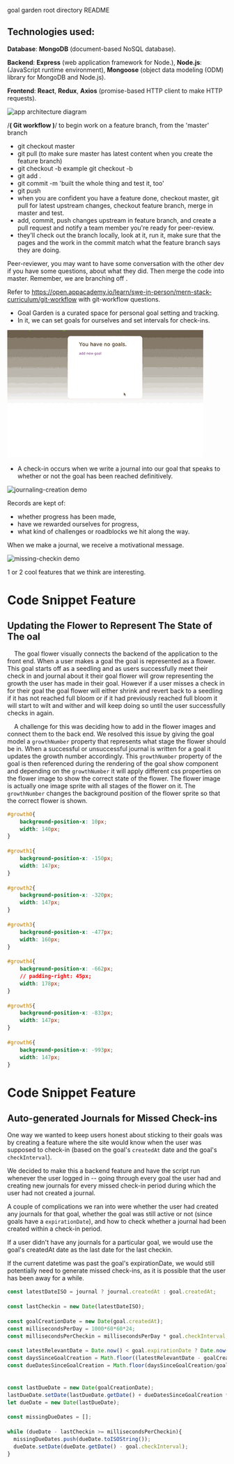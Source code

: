 goal garden root directory README


## **Technologies used:**
 
**Database**: **MongoDB** (document-based NoSQL database).

**Backend**: **Express** (web application framework for Node.), **Node.js**: (JavaScript runtime environment), **Mongoose** (object data modeling (ODM) library for MongoDB and Node.js).

**Frontend**: **React**, **Redux**, **Axios** (promise-based HTTP client to make HTTP requests).

![app architecture diagram](https://github.com/TheSethness/goal-garden/blob/master/frontend/public/css/images/diagram.png "diagram")


/**********( Git workflow )**********/
to begin work on a feature branch, from the 'master' branch 
* git checkout master
* git pull (to make sure master has latest content when you create the feature branch)
* git checkout -b <initials-da-mo-pageName-featureName> 
example git checkout -b <ss-2-21-home-goal-list>
* git add . 
* git commit -m 'built the whole thing and test it, too'
* git push
* when you are confident you have a feature done, checkout master, git pull for latest upstream changes, checkout feature branch, merge in master and test. 
* add, commit, push changes upstream in feature branch, and create a pull request and notify a team member you're ready for peer-review. 
* they'll check out the branch locally, look at it, run it, make sure that the pages and the work in the commit match what the feature branch says they are doing. 


Peer-reviewer, you may want to have some conversation with the other dev if you have some questions, about what they did. Then merge the code into master. Remember, we are branching off <master>.

Refer to https://open.appacademy.io/learn/swe-in-person/mern-stack-curriculum/git-workflow with git-workflow questions.

* Goal Garden is a curated space for personal goal setting and tracking. 
* In it, we can set goals for ourselves and set intervals for check-ins. 

![goal-setting demo](/frontend/public/css/images/creating_goal_reduced.gif "creating_goal")

* A check-in occurs when we write a journal into our goal that speaks to whether or not the goal has been reached definitively. 

![journaling-creation demo](/frontend/public/css/images/creating_journal.gif "creating_journal")

Records are kept of:
*   whether progress has been made, 
*   have we rewarded ourselves for progress, 
*   what kind of challenges or roadblocks we hit along the way. 

When we make a journal, we receive a motivational message. 

![missing-checkin demo](/frontend/public/css/images/missed_checkins.gif "missing_checkin")
  
1 or 2 cool features that we think are interesting. 

# Code Snippet Feature

## Updating the Flower to Represent The State of The oal
&nbsp;&nbsp;&nbsp;&nbsp;The goal flower visually connects the backend of the application to the front end. When a user makes a goal the goal is represented as a flower. This goal starts off as a seedling and as users successfully meet their check in and journal about it their goal flower will grow representing the growth the user has made in their goal. However if a user misses a check in for their goal the goal flower will either shrink and revert back to a seedling if it has not reached full bloom or if it had previously reached full bloom it will start to wilt and wither and will keep doing so until the user successfully checks in again.
	
&nbsp;&nbsp;&nbsp;&nbsp;A challenge for this was deciding how to add in the flower images and connect them to  the back end. We resolved this issue by giving the goal model a `growthNumber` property that represents what stage the flower should be in. When a successful or unsuccessful journal is written for a goal it updates the growth number accordingly. This `growthNumber` property of the goal is then referenced during the rendering of the goal show component and depending on the `growthNumber` it will apply different css properties on the flower image to show the correct state of the flower.  The flower image is actually one image sprite with all stages of the flower on it. The `growthNumber` changes the background position of the flower sprite so that the correct flower is shown.

```css
#growth0{
    background-position-x: 10px;
    width: 140px;
}

#growth1{
    background-position-x: -150px;
    width: 147px;
}

#growth2{
    background-position-x: -320px;
    width: 147px;
}

#growth3{
    background-position-x: -477px;
    width: 160px;
}

#growth4{
    background-position-x: -662px;
    // padding-right: 45px;
    width: 178px;
}

#growth5{
    background-position-x: -833px;
    width: 147px;
}

#growth6{
    background-position-x: -993px;
    width: 147px;
}
```

# Code Snippet Feature

## Auto-generated Journals for Missed Check-ins

One way we wanted to keep users honest about sticking to their goals was by creating a feature where the site would know when the user was supposed to check-in (based on the goal's `createdAt` date and the goal's `checkInterval`).

We decided to make this a backend feature and have the script run whenever the user logged in -- going through every goal the user had and creating new journals for every missed check-in period during which the user had not created a journal.

A couple of complications we ran into were whether the user had created any journals for that goal, whether the goal was still active or not (since goals have a `expirationDate`), and how to check whether a journal had been created within a check-in period.

If a user didn't have any journals for a particular goal, we would use the goal's createdAt date as the last date for the last checkin.

If the current datetime was past the goal's expirationDate, we would still potentially need to generate missed check-ins, as it is possible that the user has been away for a while.


```js
const latestDateISO = journal ? journal.createdAt : goal.createdAt;
    
const lastCheckin = new Date(latestDateISO);

const goalCreationDate = new Date(goal.createdAt);
const millisecondsPerDay = 1000*60*60*24;
const millisecondsPerCheckin = millisecondsPerDay * goal.checkInterval;

const latestRelevantDate = Date.now() < goal.expirationDate ? Date.now() : goal.expirationDate
const daysSinceGoalCreation = Math.floor((latestRelevantDate - goalCreationDate)/millisecondsPerDay);
const dueDatesSinceGoalCreation = Math.floor(daysSinceGoalCreation/goal.checkInterval);


const lastDueDate = new Date(goalCreationDate);
lastDueDate.setDate(lastDueDate.getDate() + dueDatesSinceGoalCreation * goal.checkInterval);
let dueDate = new Date(lastDueDate);

const missingDueDates = [];

while (dueDate - lastCheckin >= millisecondsPerCheckin){
  missingDueDates.push(dueDate.toISOString());
  dueDate.setDate(dueDate.getDate() - goal.checkInterval);
}
```

